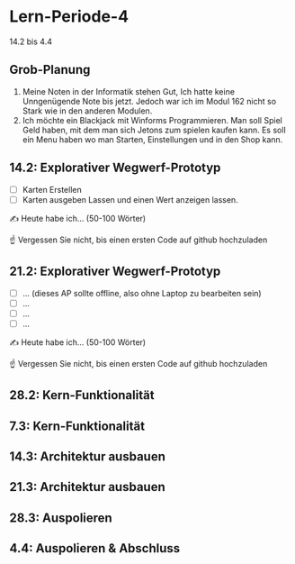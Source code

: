 # Lern-Periode-4


14.2 bis 4.4

## Grob-Planung

1. Meine Noten in der Informatik stehen Gut, Ich hatte keine Unngenügende Note bis jetzt. Jedoch war ich im Modul 162 nicht so Stark wie in den anderen Modulen.
2. Ich möchte ein Blackjack mit Winforms Programmieren. Man soll Spiel Geld haben, mit dem man sich Jetons zum spielen kaufen kann. Es soll ein Menu haben wo man Starten, Einstellungen und in den Shop kann.

## 14.2: Explorativer Wegwerf-Prototyp

- [ ] Karten Erstellen
- [ ] Karten ausgeben Lassen und einen Wert anzeigen lassen.

✍️ Heute habe ich... (50-100 Wörter)

☝️ Vergessen Sie nicht, bis einen ersten Code auf github hochzuladen

## 21.2: Explorativer Wegwerf-Prototyp

- [ ] ... (dieses AP sollte offline, also ohne Laptop zu bearbeiten sein)
- [ ] ...
- [ ] ...
- [ ] ...

✍️ Heute habe ich... (50-100 Wörter)

☝️ Vergessen Sie nicht, bis einen ersten Code auf github hochzuladen

## 28.2: Kern-Funktionalität

## 7.3: Kern-Funktionalität

## 14.3: Architektur ausbauen

## 21.3: Architektur ausbauen

## 28.3: Auspolieren

## 4.4: Auspolieren & Abschluss

